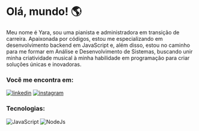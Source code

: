 # Olá, mundo! :earth_americas:

Meu nome é Yara, sou uma pianista e administradora em transição de carreira. Apaixonada por códigos, estou me especializando em desenvolvimento backend em JavaScript e, além disso, estou no caminho para me formar em Análise e Desenvolvimento de Sistemas, buscando unir minha criatividade musical à minha habilidade em programação para criar soluções únicas e inovadoras.

### Você me encontra em:

[![linkedin](https://img.shields.io/badge/LinkedIn-0077B5?style=for-the-badge&logo=linkedin&logoColor=white)](https://www.linkedin.com/in/yaracoelho/) 
[![instagram](https://img.shields.io/badge/Instagram-E4405F?style=for-the-badge&logo=instagram&logoColor=white)](https://www.instagram.com/yaracoelhog/) 

### Tecnologias:

![JavaScript](https://img.shields.io/badge/JavaScript-323330?style=for-the-badge&logo=javascript&logoColor=F7DF1E)
![NodeJs](https://img.shields.io/badge/Node%20js-339933?style=for-the-badge&logo=nodedotjs&logoColor=white)
